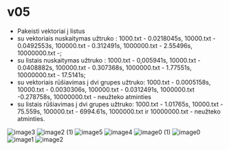 # v05

* Pakeisti vektoriai į listus
* su vektoriais nuskaitymas užtruko : 1000.txt - 0.0218045s,  10000.txt - 0.0492553s,  100000.txt - 0.312491s,  1000000.txt - 2.55496s, 10000000.txt -;
* su listais nuskaitymas užtruko : 1000.txt - 0,005941s,   10000.txt - 0.0408882s,   100000.txt - 0.307368s,   1000000.txt - 1.77551s,  10000000.txt - 17.5141s;
* su vektoriais rūšiavimas į dvi grupes užtruko: 1000.txt - 0.0005158s, 10000.txt - 0.0030306s, 100000.txt - 0.0312491s, 1000000.txt -0.278758s, 10000000.txt - neužteko atminties
* su listais rūšiavimas į dvi grupes užtruko: 1000.txt - 1.01765s, 10000.txt - 75.559s,  100000.txt - 6994.61s, 1000000.txt ir 10000000.txt - neužteko atminties.  


![image3](https://user-images.githubusercontent.com/90148059/140397998-c1293218-416e-46e2-845b-901c84384b79.jpeg)
![image2 (1)](https://user-images.githubusercontent.com/90148059/140398007-af258643-1e27-492f-b87d-a75449a91eeb.jpeg)
![image5](https://user-images.githubusercontent.com/90148059/140398012-d86c8989-d374-4db2-895c-bf67842c453f.jpeg)
![image4](https://user-images.githubusercontent.com/90148059/140398015-8f6e87fd-80cc-4888-85a7-66c0aa14c373.jpeg)
![image0 (1)](https://user-images.githubusercontent.com/90148059/140398020-d7eee739-ff6d-43e5-8737-ddd3990f5841.jpeg)
![image0](https://user-images.githubusercontent.com/90148059/140398027-f90bc2a4-cdd6-4c1d-8987-e4c0057ca5f4.jpeg)
![image1](https://user-images.githubusercontent.com/90148059/140398036-0574bbdf-153e-449b-b0e4-7d2ab0b005a0.jpeg)
![image2](https://user-images.githubusercontent.com/90148059/140398040-13eb4705-9e57-4c80-a7cf-acd2c6288036.jpeg)
